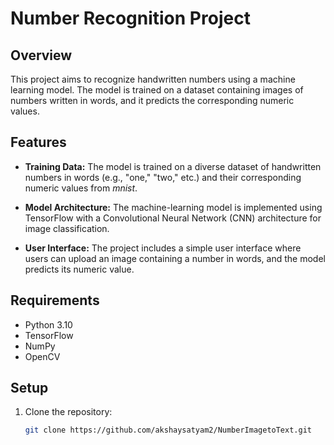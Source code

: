 # Number Recognition Project

## Overview
This project aims to recognize handwritten numbers using a machine learning model. The model is trained on a dataset containing images of numbers written in words, and it predicts the corresponding numeric values.

## Features
- **Training Data:** The model is trained on a diverse dataset of handwritten numbers in words (e.g., "one," "two," etc.) and their corresponding numeric values from *mnist*.

- **Model Architecture:** The machine-learning model is implemented using TensorFlow with a Convolutional Neural Network (CNN) architecture for image classification.

- **User Interface:** The project includes a simple user interface where users can upload an image containing a number in words, and the model predicts its numeric value.

## Requirements
- Python 3.10
- TensorFlow
- NumPy
- OpenCV

## Setup
1. Clone the repository:
   ```bash
   git clone https://github.com/akshaysatyam2/NumberImagetoText.git